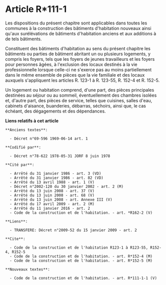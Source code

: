 # Article R*111-1

Les dispositions du présent chapitre sont applicables dans toutes les communes à la construction des bâtiments d'habitation
nouveaux ainsi qu'aux surélévations de bâtiments d'habitation anciens et aux additions à de tels bâtiments.

Constituent des bâtiments d'habitation au sens du présent chapitre les bâtiments ou parties de bâtiment abritant un ou
plusieurs logements, y compris les foyers, tels que les foyers de jeunes travailleurs et les foyers pour personnes âgées, à
l'exclusion des locaux destinés à la vie professionnelle lorsque celle-ci ne s'exerce pas au moins partiellement dans le même
ensemble de pièces que la vie familiale et des locaux auxquels s'appliquent les articles R. 123-1 à R. 123-55, R. 152-4 et R.
152-5.

Un logement ou habitation comprend, d'une part, des pièces principales destinées au séjour ou au sommeil, éventuellement des
chambres isolées et, d'autre part, des pièces de service, telles que cuisines, salles d'eau, cabinets d'aisance, buanderies,
débarras, séchoirs, ainsi que, le cas échéant, des dégagements et des dépendances.

**Liens relatifs à cet article**

	**Anciens textes**:

	  - Décret n°69-596 1969-06-14 art. 1

	**Codifié par**:

	  - Décret n°78-622 1978-05-31 JORF 8 juin 1978

	**Cité par**:

	  - Arrêté du 31 janvier 1986 - art. 3 (VD)
	  - Arrêté du 31 janvier 1986 - art. 82 (VD)
	  - Arrêté du 13 avril 1988 - art. 1 (V)
	  - Décret n°2002-120 du 30 janvier 2002 - art. 2 (M)
	  - Arrêté du 13 juin 2008 - art. 37 (V)
	  - Arrêté du 13 juin 2008 - art. 68 (V)
	  - Arrêté du 13 juin 2008 - art. Annexe III (V)
	  - Arrêté du 17 avril 2009 - art. 2 (M)
	  - Arrêté du 11 janvier 2016 - art. 2
	  - Code de la construction et de l'habitation. - art. *R162-2 (V)

	**Liens**:

	  - TRANSFERE: Décret n°2009-52 du 15 janvier 2009 - art. 2

	**Cite**:

	  - Code de la construction et de l'habitation R123-1 à R123-55, R152-4, R152-5
	  - Code de la construction et de l'habitation. - art. R*152-4 (M)
	  - Code de la construction et de l'habitation. - art. R*152-5 (M)

	**Nouveaux textes**:

	  - Code de la construction et de l'habitation. - art. R*111-1-1 (V)
